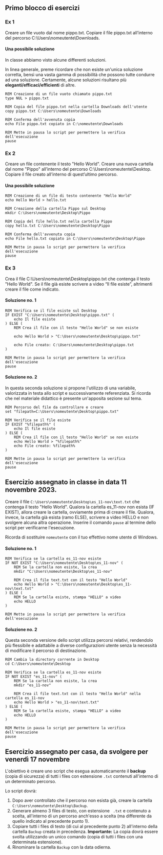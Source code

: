 ## Primo blocco di esercizi

### Ex 1

Creare un file vuoto dal nome pippo.txt. Copiare il file pippo.txt all’interno del percorso C:\Users\nomeutente\Downloads.

#### Una possibile soluzione
In classe abbiamo visto alcune differenti soluzioni.

In linea generale, preme ricordare che non esiste un'unica soluzione corretta, bensì una vasta gamma di possibilità che possono tutte condurre ad una soluzione. Certamente, alcune soluzioni risultano più **eleganti/efficaci/efficienti** di altre.

    REM Creazione di un file vuoto chiamato pippo.txt
    type NUL > pippo.txt

    REM Copia del file pippo.txt nella cartella Downloads dell'utente
    copy pippo.txt C:\Users\nomeutente\Downloads

    REM Conferma dell'avvenuta copia
    echo File pippo.txt copiato in C:\nomeutente\Downloads

    REM Mette in pausa lo script per permettere la verifica dell'esecuzione
    pause

### Ex 2

Creare un file contenente il testo "Hello World". Creare una nuova cartella dal nome "Pippo" all’interno del percorso C:\Users\nomeutente\Desktop. Copiare il file creato all’interno di quest’ultimo percorso.

#### Una possibile soluzione

    REM Creazione di un file di testo contenente "Hello World"
    echo Hello World > hello.txt

    REM Creazione della cartella Pippo sul Desktop
    mkdir C:\Users\nomeutente\Desktop\Pippo

    REM Copia del file hello.txt nella cartella Pippo
    copy hello.txt C:\Users\nomeutente\Desktop\Pippo

    REM Conferma dell'avvenuta copia
    echo File hello.txt copiato in C:\Users\nomeutente\Desktop\Pippo

    REM Mette in pausa lo script per permettere la verifica dell'esecuzione
    pause

### Ex 3

Crea il file C:\Users\nomeutente\Desktop\pippo.txt che contenga il testo "Hello World". Se il file già esiste scrivere a video “Il file esiste”, altrimenti creare il file come indicato.

#### Soluzione no. 1

    REM Verifica se il file esiste sul Desktop
    IF EXIST "C:\Users\nomeutente\Desktop\pippo.txt" (
        echo Il file esiste
    ) ELSE (
        REM Crea il file con il testo "Hello World" se non esiste
        
        echo Hello World > "C:\Users\nomeutente\Desktop\pippo.txt"
        
        echo File creato: C:\Users\nomeutente\Desktop\pippo.txt
    )

    REM Mette in pausa lo script per permettere la verifica dell'esecuzione
    pause


#### Soluzione no. 2

In questa seconda soluzione si propone l'utilizzo di una variabile, valorizzata in testa allo script e successivamente referenziata. Si ricorda che nel materiale didattico è presente un'apposita sezione sul tema.

    REM Percorso del file da controllare e creare
    set "filepath=C:\Users\nomeutente\Desktop\pippo.txt"

    REM Verifica se il file esiste
    IF EXIST "%filepath%" (
        echo Il file esiste
    ) ELSE (
        REM Crea il file con il testo "Hello World" se non esiste
        echo Hello World > "%filepath%"
        echo File creato: %filepath%
    )

    REM Mette in pausa lo script per permettere la verifica dell'esecuzione
    pause

## Esercizio assegnato in classe in data 11 novembre 2023.

Creare il file `C:\Users\nomeutente\Desktop\es_11-nov\text.txt` che contenga il testo "Hello World".
Qualora la cartella es_11-nov non esista (IF EXIST), allora creare la cartella, ovviamente prima di creare il file.
Qualora, invece, la cartella già esista (ramo ELSE), scrivere a video HELLO e non svolgere alcuna altra operazione.
Inserire il comando `pause` al termine dello script per verificarne l'esecuzione.

Ricorda di sostituire `nomeutente` con il tuo effettivo nome utente di Windows.

#### Soluzione no. 1

    REM Verifica se la cartella es_11-nov esiste
    IF NOT EXIST "C:\Users\nomeutente\Desktop\es_11-nov" (
        REM Se la cartella non esiste, la crea
        mkdir "C:\Users\nomeutente\Desktop\es_11-nov"

        REM Crea il file text.txt con il testo "Hello World"
        echo Hello World > "C:\Users\nomeutente\Desktop\es_11-nov\text.txt"
    ) ELSE (
        REM Se la cartella esiste, stampa "HELLO" a video
        echo HELLO
    )

    REM Mette in pausa lo script per permettere la verifica dell'esecuzione

#### Soluzione no. 2

Questa seconda versione dello script utilizza percorsi relativi, rendendolo più flessibile e adattabile a diverse configurazioni utente senza la necessità di modificare il percorso di destinazione.

    REM Cambia la directory corrente in Desktop
    cd C:\Users\nomeutente\Desktop

    REM Verifica se la cartella es_11-nov esiste
    IF NOT EXIST "es_11-nov" (
        REM Se la cartella non esiste, la crea
        mkdir "es_11-nov"

        REM Crea il file text.txt con il testo "Hello World" nella cartella es_11-nov
        echo Hello World > "es_11-nov\text.txt"
    ) ELSE (
        REM Se la cartella esiste, stampa "HELLO" a video
        echo HELLO
    )

    REM Mette in pausa lo script per permettere la verifica dell'esecuzione
    pause

## Esercizio assegnato per casa, da svolgere per venerdì 17 novembre

L'obiettivo è creare uno script che esegua automaticamente il **backup** (copia di sicurezza) di tutti i files con estensione `.txt` contenuti all'interno di un determinato percorso.

Lo script dovrà:

1. Dopo aver controllato che il percorso non esista già, creare la cartella `C:\Users\nomeutente\Desktop\Backup`.
2. Generare almeno 3 files di testo, con estensione `
.txt` e contenuto a scelta, all'interno di un percorso anch'esso a scelta (ma differente da quello indicato al precedente punto 1).
3. Copiare tutti i files di testo (di cui al precedente punto 2) all'interno della cartella `Backup` creata in precedenza. **Importante:** La copia dovrà essere svolta utilizzando un unico comando (copia di tutti i files con una determinata estensione).
4. Rinominare la cartella `Backup` con la data odierna.


